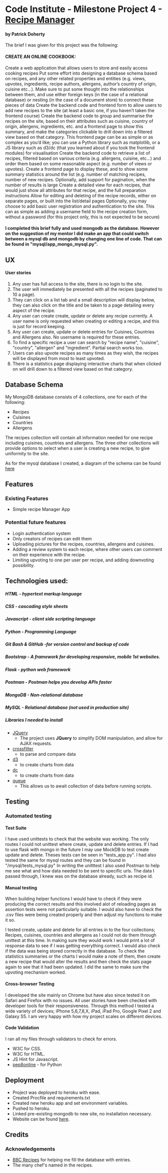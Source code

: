 # Code Institute - Milestone Project 4 - [Recipe Manager](https://recipe-booklet.herokuapp.com/)
#### by Patrick Doherty

The brief I was given for this project was the following:

#### CREATE AN ONLINE COOKBOOK:

Create a web application that allows users to store and easily access cooking recipes
Put some effort into designing a database schema based on recipes, and any other related properties and entities (e.g. views, upvotes, ingredients, recipe authors, allergens, author’s country of origin, cuisine etc…). Make sure to put some thought into the relationships between them, and use either foreign keys (in the case of a relational database) or nesting (in the case of a document store) to connect these pieces of data
Create the backend code and frontend form to allow users to add new recipes to the site (at least a basic one, if you haven’t taken the frontend course)
Create the backend code to group and summarise the recipes on the site, based on their attributes such as cuisine, country of origin, allergens, ingredients, etc. and a frontend page to show this summary, and make the categories clickable to drill down into a filtered view based on that category. This frontend page can be as simple or as complex as you’d like; you can use a Python library such as matplotlib, or a JS library such as d3/dc (that you learned about if you took the frontend modules) for visualisation
Create the backend code to retrieve a list of recipes, filtered based on various criteria (e.g. allergens, cuisine, etc…) and order them based on some reasonable aspect (e.g. number of views or upvotes). Create a frontend page to display these, and to show some summary statistics around the list (e.g. number of matching recipes, number of new recipes. Optionally, add support for pagination, when the number of results is large
Create a detailed view for each recipes, that would just show all attributes for that recipe, and the full preparation instructions
Allow for editing and deleting of the recipe records, either on separate pages, or built into the list/detail pages
Optionally, you may choose to add basic user registration and authentication to the site. This can as simple as adding a username field to the recipe creation form, without a password (for this project only, this is not expected to be secure)

#### I completed this brief fully and used mongodb as the database. However on the suggestion of my mentor I did make an app that could switch between a mysql db and mongodb by changing one line of code. That can be found in "mysql/app_mongo_mysql.py".

## UX
#### User stories

1. Any user has full access to the site, there is no login to the site.
2. The user will immediately be presented with all the recipes (paginated to 10 a page).
3. They can click on a list tab and a small description will display below, they can also click on the title and be taken to a page detailing every aspect of the recipe. 
4. Any user can create create, update or delete any recipe currently. A user name is only requested when creating or editing a recipe, and this is just for record keeping. 
5. Any user can create, update or delete entries for Cuisines, Countries and Allergens also. No username is required for these entries.
6. To find a specific recipe a user can search by "recipe name", "cuisine", "country", "allergen" and "ingredient". Partial search works too. 
7. Users can also upvote recipes as many times as they wish, the recipes will be displayed from most to least upvoted. 
7. There is a statistics page displaying interactive charts that when clicked on will drill down to a filtered view based on that category. 
 

## Database Schema

My MongoDB database consists of 4 collections, one for each of the following:
- Recipes
- Cuisines
- Countries
- Allergens

The recipes collection will contain all information needed for one recipe including cuisines, countries and allergens.
The three other collections will provide options to select when a user is creating a new recipe, to give uniformity to the site. 

As for the mysql database I created, a diagram of the schema can be found [here](../mysql/er_diagrams_recipes.png)

## Features

### Existing Features
- Simple recipe Manager App

### Potential future features
- Login authentication system
- Only creators of recipes can edit them
- Uploading pictures for the recipes, countries, allergens and cuisines.
- Adding a review system to each recipe, where other users can comment on their experience with the recipe.
- Limiting upvoting to one per user per recipe, and adding downvoting possibility. 


## Technologies used:
##### HTML - hypertext markup language
##### CSS - cascading style sheets 
##### Javascript - client side scripting language
##### Python - Programming Language
##### Git Bash & GitHub -for version control and backup of code
##### Bootstrap - A framework for developing responsive, mobile 1st websites.
##### Flask - python web framework
##### Postman - Postman helps you develop APIs faster
##### MongoDB - Non-relational database
##### MySQL - Relational database (not used in production site)

##### Libraries I needed to install
- [JQuery](https://jquery.com)
    - The project uses **JQuery** to simplify DOM manipulation, and allow for AJAX requests.
- [crossfilter](https://github.com/crossfilter/crossfilter)
    - to parse and compare data
- [d3](https://d3js.org/)
    - to create charts from data
- [dc](https://dc-js.github.io/dc.js/)
    - to create charts from data
- [queue](https://github.com/d3/d3-queue)
    - This allows us to await collection of data before running scripts.


## Testing
 
### Automated testing


#### Test Suite
I have used unittests to check that the website was working. The only routes I could not unittest where create, update and delete entries. If I had to use flask with
mongo in the future I may use MockDB to test create update and delete. Theses tests can be seen in "tests_app.py". I had also tested the same for mysql routes and
they can be found in "/mysql/tests_mysql.py" In writing the unitttest I also used Postman to help me see what and how data needed to be sent to specific urls. The data I 
passed through, I knew was on the database already, such as recipe id. 

#### Manual testing

When building helper functions I would have to check if they were producing the correct results and this involved alot of reloading pages as assertion tests were not 
particularly suitable. I would also have to check the .csv files were being created properly and then adjust my functions to make it so. 

I tested create, update and delete for all entries in to the four collections; Recipes, cuisines, countries and allergens as I could not do them through unittest 
at this time. In making sure they would work I would print a lot of response data to see if I was getting everything correct. I would also check if the data was being
stored correctly in the database. To check the statistics summaries or the charts I would make a note of them, then create a new recipe that would alter the results 
and then check the stats page again to see that it had been updated. I did the same to make sure the upvoting mechanism worked. 


#### Cross-browser Testing
I developed the site mainly on Chrome but have also since tested it on Safari and Firefox with no issues.
All user stories have been checked with developer tools for their responsiveness. 
Through this method I tested a wide variety of devices; iPhone 5,6,7,8,X, 
iPad, iPad Pro, Google Pixel 2 and Galaxy S5. I am very happy with how my project scales on different devices.

#### Code Validation
I ran all my files through validators to check for errors.
- W3C for CSS.
- W3C for HTML.
- JS Hint for Javascript.
- [pep8online](http://pep8online.com) - for Python

## Deployment
- Project was deployed to heroku with ease.
- Created Procfile and requirements.txt
- Created new heroku app and set environment variables.
- Pushed to heroku.
- Linked pre-existing mongodb to new site, no installation necessary.
- Website can be found [here](https://recipe-booklet.herokuapp.com/).

## Credits

### Acknowledgements
- [BBC Recipes](https://www.bbc.com/food/recipes) for helping me fill the database with entries.
- The many chef's named in the recipes. 
